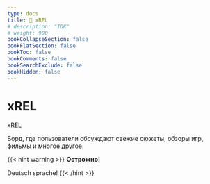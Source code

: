 ```yaml
---
type: docs
title: 🔷 xREL
# description: "IDK"
# weight: 900
bookCollapseSection: false
bookFlatSection: false
bookToc: false
bookComments: false
bookSearchExclude: false
bookHidden: false
---
```


# xREL

[xREL](https://www.xrel.to/?nt)

Борд, где пользователи обсуждают свежие сюжеты, обзоры игр, фильмы и многое другое.

{{< hint warning >}}
**Острожно!**

Deutsch sprache!
{{< /hint >}}
